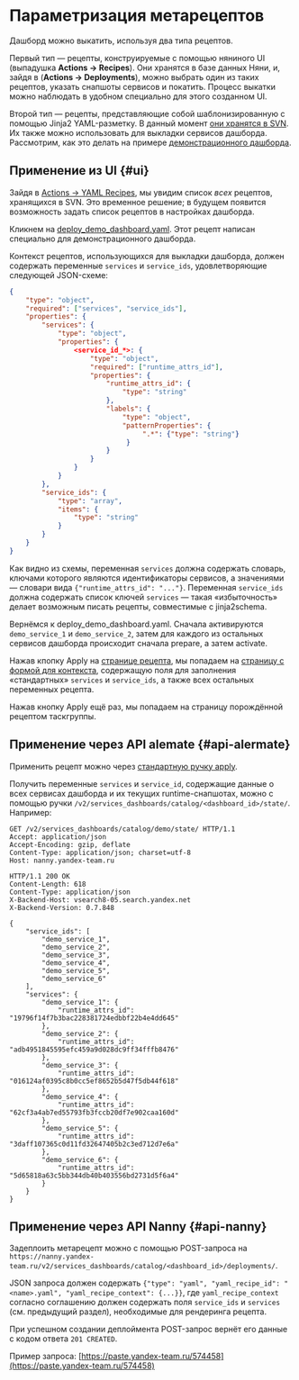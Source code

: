 # Параметризация метарецептов

Дашборд можно выкатить, используя два типа рецептов.

Первый тип — рецепты, конструируемые с помощью няниного UI (выпадушка **Actions → Recipes**). Они хранятся в базе данных Няни, и, зайдя в (**Actions → Deployments**), можно выбрать один из таких рецептов, указать снапшоты сервисов и покатить. Процесс выкатки можно наблюдать в удобном специально для этого созданном UI.

Второй тип — рецепты, представляющие собой шаблонизированную с помощью Jinja2 YAML-разметку. В данный момент [они хранятся в SVN](https://arc.yandex-team.ru/wsvn/robots/trunk/genconf/recepies). Их также можно использовать для выкладки сервисов дашборда. Рассмотрим, как это делать на примере [демонстрационного дашборда](https://nanny.yandex-team.ru/ui/#/services/dashboards/catalog/demo/).

## Применение из UI {#ui}

Зайдя в [Actions → YAML Recipes](https://nanny.yandex-team.ru/ui/#/services/dashboards/catalog/demo/yaml-recipes/), мы увидим список _всех_ рецептов, хранящихся в SVN. Это временное решение; в будущем появится возможность задать список рецептов в настройках дашборда.

Кликнем на [deploy_demo_dashboard.yaml](https://nanny.yandex-team.ru/ui/#/services/dashboards/catalog/demo/yaml-recipes/deploy_demo_dashboard.yaml/). Этот рецепт написан специально для демонстрационного дашборда.

Контекст рецептов, использующихся для выкладки дашборда, должен содержать переменные `services` и `service_ids`, удовлетворяющие следующей JSON-схеме:

```json
{
    "type": "object",
    "required": ["services", "service_ids"],
    "properties": {
        "services": {
            "type": "object",
            "properties": {
                <service_id_*>: {
                    "type": "object",                
                    "required": ["runtime_attrs_id"],
                    "properties": {
                        "runtime_attrs_id": {
                            "type": "string"
                        },
                        "labels": {
                            "type": "object",
                            "patternProperties": {
                                 ".*": {"type": "string"}
                             }
                        }
                    }
                }
            }
        },
        "service_ids": {
            "type": "array",
            "items": {
                "type": "string"
            }
        }
    }
}
```

Как видно из схемы, переменная `services` должна содержать словарь, ключами которого являются идентификаторы сервисов, а значениями — словари вида `{"runtime_attrs_id": "..."}`. Переменная `service_ids` должна содержать список ключей `services` — такая «избыточность» делает возможным писать рецепты, совместимые с jinja2schema.

Вернёмся к deploy_demo_dashboard.yaml.
Сначала активируются `demo_service_1` и `demo_service_2`, затем для каждого из остальных сервисов дашборда происходит сначала prepare, а затем activate.

Нажав кпопку Apply на [странице рецепта](https://nanny.yandex-team.ru/ui/#/services/dashboards/catalog/demo/yaml-recipes/deploy_demo_dashboard.yaml/), мы попадаем на [страницу с формой для контекста](https://nanny.yandex-team.ru/ui/#/services/dashboards/catalog/demo/yaml-recipes/deploy_demo_dashboard.yaml/apply/), содержащую поля для заполнения «стандартных» `services` и `service_ids`, а также всех остальных переменных рецепта.

Нажав кнопку Apply ещё раз, мы попадаем на страницу порождённой рецептом таскгруппы.

## Применение через API alemate {#api-alermate}

Применить рецепт можно через [стандартную ручку apply](../alemate/alemate-api.md).

Получить переменные `services` и `service_id`, содержащие данные о всех сервисах дашборда и их текущих runtime-снапшотах, можно с помощью ручки
`/v2/services_dashboards/catalog/<dashboard_id>/state/`. Например:

```
GET /v2/services_dashboards/catalog/demo/state/ HTTP/1.1
Accept: application/json
Accept-Encoding: gzip, deflate
Content-Type: application/json; charset=utf-8
Host: nanny.yandex-team.ru

HTTP/1.1 200 OK
Content-Length: 618
Content-Type: application/json
X-Backend-Host: vsearch8-05.search.yandex.net
X-Backend-Version: 0.7.848

{
    "service_ids": [
        "demo_service_1",
        "demo_service_2",
        "demo_service_3",
        "demo_service_4",
        "demo_service_5",
        "demo_service_6"
    ],
    "services": {
        "demo_service_1": {
            "runtime_attrs_id": "19796f14f7b3bac228381724edbbf22b4e4dd645"
        },
        "demo_service_2": {
            "runtime_attrs_id": "adb4951845595efc459a9d028dc9ff34fffb8476"
        },
        "demo_service_3": {
            "runtime_attrs_id": "016124af0395c8b0cc5ef8652b5d47f5db44f618"
        },
        "demo_service_4": {
            "runtime_attrs_id": "62cf3a4ab7ed55793fb3fccb20df7e902caa160d"
        },
        "demo_service_5": {
            "runtime_attrs_id": "3daff107365c0d11fd32647405b2c3ed712d7e6a"
        },
        "demo_service_6": {
            "runtime_attrs_id": "5d65818a63c5bb344db40b403556bd2731d5f6a4"
        }
    }
}
```

## Применение через API Nanny {#api-nanny}

Задеплоить метарецепт можно с помощью POST-запроса на `https://nanny.yandex-team.ru/v2/services_dashboards/catalog/<dashboard_id>/deployments/`.

JSON запроса должен содержать `{"type": "yaml", "yaml_recipe_id": "<name>.yaml", "yaml_recipe_context": {...}}`, где `yaml_recipe_context` согласно соглашению должен содержать поля `service_ids` и `services` (см. предыдущий раздел), необходимые для рендеринга рецепта.

При успешном создании деплоймента POST-запрос вернёт его данные с кодом ответа `201 CREATED`.

Пример запроса: [https://paste.yandex-team.ru/574458](https://paste.yandex-team.ru/574458)

